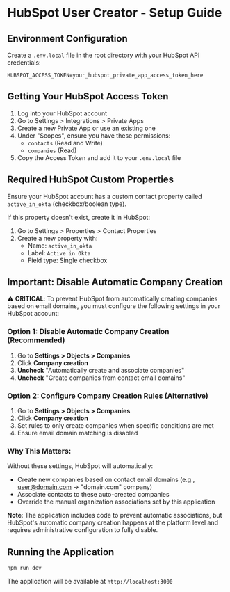 # HubSpot User Creator - Setup Guide

## Environment Configuration

Create a `.env.local` file in the root directory with your HubSpot API credentials:

```env
HUBSPOT_ACCESS_TOKEN=your_hubspot_private_app_access_token_here
```

## Getting Your HubSpot Access Token

1. Log into your HubSpot account
2. Go to Settings > Integrations > Private Apps
3. Create a new Private App or use an existing one
4. Under "Scopes", ensure you have these permissions:
   - `contacts` (Read and Write)
   - `companies` (Read)
5. Copy the Access Token and add it to your `.env.local` file

## Required HubSpot Custom Properties

Ensure your HubSpot account has a custom contact property called `active_in_okta` (checkbox/boolean type).

If this property doesn't exist, create it in HubSpot:
1. Go to Settings > Properties > Contact Properties
2. Create a new property with:
   - Name: `active_in_okta`
   - Label: `Active in Okta`
   - Field type: Single checkbox

## Important: Disable Automatic Company Creation

⚠️ **CRITICAL**: To prevent HubSpot from automatically creating companies based on email domains, you must configure the following settings in your HubSpot account:

### Option 1: Disable Automatic Company Creation (Recommended)
1. Go to **Settings > Objects > Companies**
2. Click **Company creation** 
3. **Uncheck** "Automatically create and associate companies"
4. **Uncheck** "Create companies from contact email domains"

### Option 2: Configure Company Creation Rules (Alternative)
1. Go to **Settings > Objects > Companies**  
2. Click **Company creation**
3. Set rules to only create companies when specific conditions are met
4. Ensure email domain matching is disabled

### Why This Matters:
Without these settings, HubSpot will automatically:
- Create new companies based on contact email domains (e.g., user@domain.com → "domain.com" company)
- Associate contacts to these auto-created companies
- Override the manual organization associations set by this application

**Note**: The application includes code to prevent automatic associations, but HubSpot's automatic company creation happens at the platform level and requires administrative configuration to fully disable.

## Running the Application

```bash
npm run dev
```

The application will be available at `http://localhost:3000`
